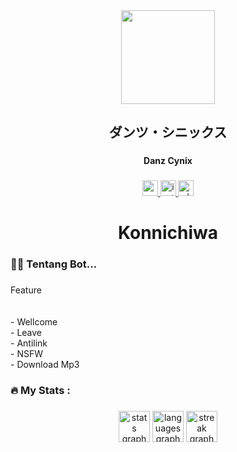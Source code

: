 <div align="center">
  <img height="150" src="https://telegra.ph/file/7a0ec079784b75180d5d0.jpg"  />
</div>

###

<h2 align="center">ダンツ・シニックス</h2>

###

<h4 align="center">Danz Cynix</h4>

###

<div align="center">
  <a href="https://youtube.com/@danz-ws?si=T7aVBDf1Zn2JPkXb" target="_blank">
    <img src="https://img.shields.io/static/v1?message=Youtube&logo=youtube&label=&color=FF0000&logoColor=white&labelColor=&style=for-the-badge" height="25" alt="youtube logo"  />
  </a>
  <a href="https://instagram.com/danimul.my.id?utm_source=qr&igshid=MzNlNGNkZWQ4Mg%3D%3D" target="_blank">
    <img src="https://img.shields.io/static/v1?message=Instagram&logo=instagram&label=&color=E4405F&logoColor=white&labelColor=&style=for-the-badge" height="25" alt="instagram logo"  />
  </a>
  <a href="https://wa.me/6289507156271" target="_blank">
    <img src="https://img.shields.io/static/v1?message=Whatsapp&logo=whatsapp&label=&color=25D366&logoColor=white&labelColor=&style=for-the-badge" height="25" alt="whatsapp logo"  />
  </a>
</div>

###

<h1 align="center">Konnichiwa</h1>

###

<h3 align="left">👩‍💻  Tentang Bot...</h3>

###

<p align="left">Feature<br>
<br><br>- Wellcome<br>- Leave<br>- Antilink<br>- NSFW<br>- Download Mp3</p>

###

<h3 align="left">🔥   My Stats :</h3>

###

<div align="center">
  <img src="https://github-readme-stats.vercel.app/api?username=Danuy-Coder&hide_title=false&hide_rank=false&show_icons=true&include_all_commits=true&count_private=true&disable_animations=false&theme=dracula&locale=en&hide_border=false&order=1" height="50" alt="stats graph"  />
  <img src="https://github-readme-stats.vercel.app/api/top-langs?username=Danuy-Coder&locale=en&hide_title=false&layout=compact&card_width=320&langs_count=5&theme=dracula&hide_border=false&order=2" height="50" alt="languages graph"  />
  <img src="https://streak-stats.demolab.com?user=Danuy-Coder&locale=en&mode=daily&theme=dark&hide_border=true&border_radius=5&order=3" height="50" alt="streak graph"  />
</div>

###
